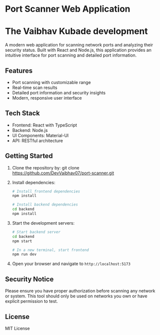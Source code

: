 # Port Scanner Web Application
# The Vaibhav Kubade development

A modern web application for scanning network ports and analyzing their security status. Built with React and Node.js, this application provides an intuitive interface for port scanning and detailed port information.

## Features

- Port scanning with customizable range
- Real-time scan results
- Detailed port information and security insights
- Modern, responsive user interface

## Tech Stack

- Frontend: React with TypeScript
- Backend: Node.js
- UI Components: Material-UI
- API: RESTful architecture

## Getting Started

1. Clone the repository by: git clone https://github.com/DevVaibhav07/port-scanner.git
2. Install dependencies:
   ```bash
   # Install frontend dependencies
   npm install

   # Install backend dependencies
   cd backend
   npm install
   ```

3. Start the development servers:
   ```bash
   # Start backend server
   cd backend
   npm start

   # In a new terminal, start frontend
   npm run dev
   ```

4. Open your browser and navigate to `http://localhost:5173`

## Security Notice

Please ensure you have proper authorization before scanning any network or system. This tool should only be used on networks you own or have explicit permission to test.

## License

MIT License
